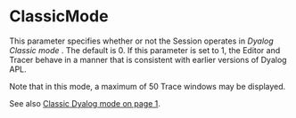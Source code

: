 # ClassicMode

This parameter specifies whether or not the Session operates in *Dyalog Classic mode* . The default is 0. If this parameter is set to 1, the Editor and Tracer behave in a manner that is consistent with earlier versions of Dyalog APL.

Note that in this mode, a maximum of 50 Trace windows may be displayed.

See also [Classic Dyalog mode on page 1](../../The%20APL%20Environment/Configuration%20Dialog%20Trace_Edit%20Tab.htm#ClassicMode).
